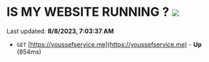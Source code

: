 # IS MY WEBSITE RUNNING ? [![](https://img.shields.io/static/v1?label=Sponsor&message=%E2%9D%A4&logo=GitHub&color=%23fe8e86)](https://github.com/sponsors/<username>)

Last updated: **8/8/2023, 7:03:37 AM**

- `GET` [https://youssefservice.me](https://youssefservice.me) - **Up** (854ms)
